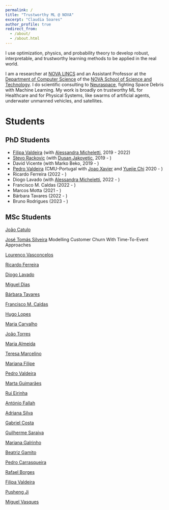 ```yaml
---
permalink: /
title: "Trustworthy ML @ NOVA"
excerpt: "Claudia Soares"
author_profile: true
redirect_from: 
  - /about/
  - /about.html
---
```


I use optimization, physics, and probability theory to develop robust, interpretable, and trustworthy learning methods to be applied in the real world.


I am a researcher at [NOVA LINCS](https://nova-lincs.di.fct.unl.pt/) and an Assistant Professor at the [Department of Computer Science](https://www.di.fct.unl.pt/en) of the [NOVA School of Science and Technology](https://www.fct.unl.pt/en). I do scientific consulting to [Neuraspace](https://www.neuraspace.com/), fighting Space Debris with Machine Learning. My work is broadly on trustworthy ML for Healthcare and for Physical Systems, like swarms of artificial agents, underwater unmanned vehicles, and satellites. 



Students
======


PhD Students
------
* [Filipa Valdeira](https://filva.github.io/) (with [Alessandra Micheletti](http://www.mat.unimi.it/users/michel/), 2019 - 2022)
* [Stevo Rackovic](https://stevorackovic.github.io/) (with [Dusan Jakovetic](https://people.dmi.uns.ac.rs/~dusan.jakovetic/), 2019 - )
* David Vicente (with Marko Beko, 2019 - )
* [Pedro Valdeira](https://www.cmuportugal.org/students/pedro-valdeira/) (CMU-Portugal with [Joao Xavier](http://users.isr.tecnico.ulisboa.pt/~jxavier/) and  [Yuejie Chi](https://users.ece.cmu.edu/~yuejiec/) 2020 - )
* Ricardo Ferreira (2022 - )
* Diogo Lavado (with [Alessandra Micheletti](http://www.mat.unimi.it/users/michel/), 2022 - )
* Francisco M. Caldas (2022 - )
* Marcos Motta (2021 - )
* Bárbara Tavares (2022 - )
* Bruno Rodrigues (2023 - )


MSc Students
------

[João Catulo](.)

[José Tomás Silveira](Claudia.ASoares.github.io/files/Silveira_2022.pdf) Modelling Customer Churn With Time-To-Event Approaches

[Lourenço Vasconcelos](Claudia.ASoares.github.io/files/Vasconcelos_2022.pdf)

[Ricardo Ferreira](https://www.notion.so/Ricardo-Ferreira-413caeab913a4ef58e9cf6cea02847bb)

[Diogo Lavado](Claudia.ASoares.github.io/files/Lavado_2022.pdf)

[Miguel Dias](https://www.notion.so/Miguel-Dias-7d893e74f14c4992967ba2066153d16c)

[Bárbara Tavares](https://www.notion.so/B-rbara-Tavares-c787e1d1f4a44a88829400bd52839b25)

[Francisco M. Caldas](https://www.notion.so/Francisco-M-Caldas-fff3ebdf117c460981fd8e9c77e36910)

[Hugo Lopes](https://www.notion.so/Hugo-Lopes-3d6593b0579e480f864fe7417109ff87)

[Maria Carvalho](https://www.notion.so/Maria-Carvalho-dc8ab9c5d7cf4190b96b26ecc9a18d89)

[João Torres](https://www.notion.so/Jo-o-Torres-904cf7c314ed46d880e594a58cda47f3)

[Maria Almeida](https://www.notion.so/Maria-Almeida-0c3a4ed24b0749909f44f7afb746d291)

[Teresa Marcelino](https://www.notion.so/Teresa-Marcelino-f568e919848e4669badb493fb15dbf96)

[Mariana Filipe](https://www.notion.so/Mariana-Filipe-a176bfce72bf465d8eabb43b74ced9ef)

[Pedro Valdeira](https://www.notion.so/Pedro-Valdeira-fc31435f9d70471cb98730a64d8fcfb7)

[Marta Guimarães](https://www.notion.so/Marta-Guimar-es-01822a7e48be445286f21d3373e6eb47)

[Rui Eirinha](https://www.notion.so/Rui-Eirinha-e3346336f0e047f8aa89a3dba5226915)

[António Fallah](https://www.notion.so/Ant-nio-Fallah-601b533a366b4544ad74a909a5c74eee)

[Adriana Silva](https://www.notion.so/Adriana-Silva-92e745c7ae734b3dbeb05febddd9b391)

[Gabriel Costa](https://www.notion.so/Gabriel-Costa-e90a0c4044b84ec4ba35ad2fa310722d)

[Guilherme Saraiva](https://www.notion.so/Guilherme-Saraiva-e4a61984fe014a5196179b5cfbeacd56)

[Mariana Galrinho](https://www.notion.so/Mariana-Galrinho-fbc7eceb092441588cf001858d6bd4d6)

[Beatriz Gamito](https://www.notion.so/Beatriz-Gamito-fc3973e2339c439fb493599de8e3760d)

[Pedro Carrasqueira](https://www.notion.so/Pedro-Carrasqueira-52c7b64811b34cccad0d92ef03d7030c)

[Rafael Borges](https://www.notion.so/Rafael-Borges-f4abe6e5c538406098f0ab2d300ce335)

[Filipa Valdeira](https://www.notion.so/Filipa-Valdeira-a7a9b60560f641f58fbdb81fa1c3db9e)

[Pusheng Ji](https://www.notion.so/Pusheng-Ji-15869ee587b5494394d0671abfbe8d77)

[Miguel Vasques](https://www.notion.so/Miguel-Vasques-6986ffe071764343833600f79d1d44ff)


